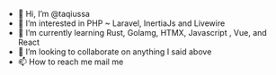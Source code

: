 - 👋 Hi, I’m @taqiussa
- 👀 I’m interested in  PHP ~ Laravel, InertiaJs and Livewire
- 🌱 I’m currently learning Rust, Golamg, HTMX, Javascript , Vue, and React
- 💞️ I’m looking to collaborate on anything I said above
- 📫 How to reach me mail me

<!---
taqiussa/taqiussa is a ✨ special ✨ repository because its `README.md` (this file) appears on your GitHub profile.
You can click the Preview link to take a look at your changes.
--->

